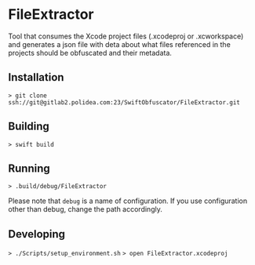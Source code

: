 # FileExtractor

Tool that consumes the Xcode project files (.xcodeproj or .xcworkspace) and generates a json file with deta about what files referenced in the projects should be obfuscated and their metadata.

## Installation

`> git clone ssh://git@gitlab2.polidea.com:23/SwiftObfuscator/FileExtractor.git`

## Building

`> swift build`

## Running

`> .build/debug/FileExtractor`

Please note that `debug` is a name of configuration. If you use configuration other than debug, change the path accordingly.

## Developing

`> ./Scripts/setup_environment.sh`
`> open FileExtractor.xcodeproj`
